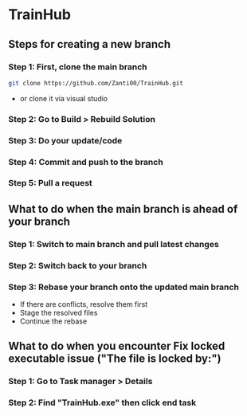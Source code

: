 # TrainHub

## Steps for creating a new branch

### Step 1: First, clone the main branch
```bash
git clone https://github.com/Zanti00/TrainHub.git
```

- or clone it via visual studio

### Step 2: Go to Build > Rebuild Solution

### Step 3: Do your update/code

### Step 4: Commit and push to the branch

### Step 5: Pull a request


## What to do when the main branch is ahead of your branch

### Step 1: Switch to main branch and pull latest changes

### Step 2: Switch back to your branch

### Step 3: Rebase your branch onto the updated main branch
- If there are conflicts, resolve them first
- Stage the resolved files
- Continue the rebase


## What to do when you encounter Fix locked executable issue ("The file is locked by:")

### Step 1: Go to Task manager > Details

### Step 2: Find "TrainHub.exe" then click end task
